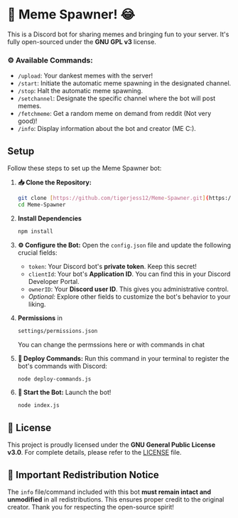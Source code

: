 # 🚀 Meme Spawner! 😂
This is a Discord bot for sharing memes and bringing fun to your server. It's fully open-sourced under the **GNU GPL v3** license.

### ⚙️ Available Commands:

* `/upload`: Your dankest memes with the server!
* `/start`: Initiate the automatic meme spawning in the designated channel.
* `/stop`: Halt the automatic meme spawning.
* `/setchannel`: Designate the specific channel where the bot will post memes.
* `/fetchmeme`: Get a random meme on demand from reddit (Not very good)!
* `/info`: Display information about the bot and creator (ME C:).


## Setup

Follow these steps to set up the Meme Spawner bot:

1.  **📥 Clone the Repository:**
    ```bash
    git clone [https://github.com/tigerjess12/Meme-Spawner.git](https://github.com/tigerjess12/Meme-Spawner.git)
    cd Meme-Spawner
    ```

2. **Install Dependencies**
    ```bash
    npm install
    ```

3.  **⚙️ Configure the Bot:**
    Open the `config.json` file and update the following crucial fields:
    * `token`: Your Discord bot's **private token**. Keep this secret!
    * `clientId`: Your bot's **Application ID**. You can find this in your Discord Developer Portal.
    * `ownerID`: Your **Discord user ID**. This gives you administrative control.
    * *Optional:* Explore other fields to customize the bot's behavior to your liking.

4. **Permissions**
    in
      ```bash
      settings/permissions.json
      ```
      You can change the permssions here or with commands in chat

5.  **🚀 Deploy Commands:**
    Run this command in your terminal to register the bot's commands with Discord:
    ```bash
    node deploy-commands.js
    ```
    
6.  **🚦 Start the Bot:**
    Launch the bot!
    ```bash
    node index.js
    ```


## 📜 License

This project is proudly licensed under the **GNU General Public License v3.0**. For complete details, please refer to the [LICENSE](LICENSE) file.

## 📢 Important Redistribution Notice

The `info` file/command included with this bot **must remain intact and unmodified** in all redistributions. This ensures proper credit to the original creator. Thank you for respecting the open-source spirit!
